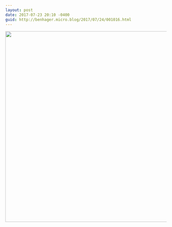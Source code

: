 ```yaml
---
layout: post
date: 2017-07-23 20:10 -0400
guid: http://benhager.micro.blog/2017/07/24/001016.html
---
```



<img src="http://hager.blog/uploads/2017/fc88048a77.jpg" width="600" height="597" />
